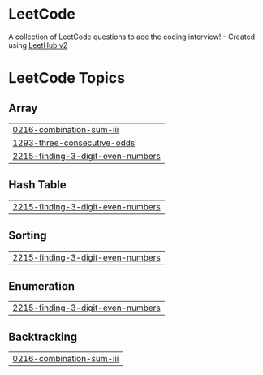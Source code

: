 # LeetCode
A collection of LeetCode questions to ace the coding interview! - Created using [LeetHub v2](https://github.com/arunbhardwaj/LeetHub-2.0)

<!---LeetCode Topics Start-->
# LeetCode Topics
## Array
|  |
| ------- |
| [0216-combination-sum-iii](https://github.com/Pro-Dragon/LeetCode/tree/master/0216-combination-sum-iii) |
| [1293-three-consecutive-odds](https://github.com/Pro-Dragon/LeetCode/tree/master/1293-three-consecutive-odds) |
| [2215-finding-3-digit-even-numbers](https://github.com/Pro-Dragon/LeetCode/tree/master/2215-finding-3-digit-even-numbers) |
## Hash Table
|  |
| ------- |
| [2215-finding-3-digit-even-numbers](https://github.com/Pro-Dragon/LeetCode/tree/master/2215-finding-3-digit-even-numbers) |
## Sorting
|  |
| ------- |
| [2215-finding-3-digit-even-numbers](https://github.com/Pro-Dragon/LeetCode/tree/master/2215-finding-3-digit-even-numbers) |
## Enumeration
|  |
| ------- |
| [2215-finding-3-digit-even-numbers](https://github.com/Pro-Dragon/LeetCode/tree/master/2215-finding-3-digit-even-numbers) |
## Backtracking
|  |
| ------- |
| [0216-combination-sum-iii](https://github.com/Pro-Dragon/LeetCode/tree/master/0216-combination-sum-iii) |
<!---LeetCode Topics End-->